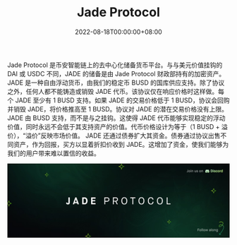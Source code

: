﻿---
title: "Jade Protocol"
description: "Jade 协议是 Olympus DAO 在 Binance Smart Chain 上的改进分支，是一种算法储备货币，在有限的时间内提供高达 10 亿% 的收益率 APY"
date: 2022-08-18T00:00:00+08:00
lastmod: 2022-08-18T00:00:00+08:00
draft: false
authors: ["boogArno"]
featuredImage: "jade-protocol.png"
tags: ["DeFi","Jade Protocol"]
categories: ["nfts"]
nfts: ["DeFi"]
blockchain: "BSC"
website: "https://jadeprotocol.io/"
twitter: "https://twitter.com/JadeProtocol"
discord: "https://discord.com/invite/smartcoin"
telegram: "https://t.me/jadeprotocolofficial"
github: ""
youtube: ""
twitch: ""
facebook: ""
instagram: ""
reddit: ""
medium: ""
steam: ""
gitbook: ""
googleplay: ""
appstore: ""
status: "Live"
weight: 
lightgallery: true
toc: true
pinned: false
recommend: false
recommend1: false
---
Jade Protocol 是币安智能链上的去中心化储备货币平台。与与美元价值挂钩的 DAI 或 USDC 不同，JADE 的储备是由 Jade Protocol 财政部持有的加密资产。
JADE 是一种自由浮动货币，由我们的稳定币 BUSD 的国库供应支持。除了协议之外，任何人都不能铸造或销毁 JADE 代币。该协议仅在响应价格时这样做。每个 JADE 至少有 1 BUSD 支持。如果 JADE 的交易价格低于 1 BUSD，协议会回购并销毁 JADE，将价格推高至 1 BUSD。协议对 JADE 的潜在交易价格没有上限。
JADE 由 BUSD 支持，而不是与之挂钩。这使得 JADE 代币能够实现稳定的浮动价值，同时永远不会低于其支持资产的价值。代币价格设计为等于（1 BUSD + 溢价），“溢价”反映市场价值。
JADE 还通过债券扩大其资金。债券通过协议出售不同资产，作为回报，买方以显着折扣价收到 JADE。这增加了资金，使我们能够为我们的用户带来难以置信的收益。

![1500x500](1500x500.jpg)